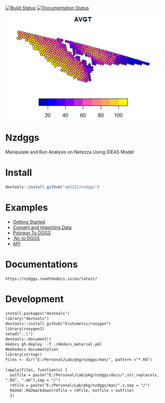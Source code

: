 [![Build Status](https://travis-ci.com/am2222/nzdggs.svg?branch=master)](https://travis-ci.com/am2222/nzdggs) [![Documentation Status](https://readthedocs.org/projects/nzdggs/badge/?version=latest)](https://am2222.github.io/nzdggs/)

![Output Plot](docs/Examples/Rplot1.png)

# Nzdggs
Manipulate and Run Analysis on Netezza Using IDEAS Model


# Install

```r
devtools::install_github("am2222/nzdggs")

```

# Examples
 
- [Getting Started](https://am2222.github.io/nzdggs/Examples/GettingStarted/)
- [Convert and Importing Data](https://am2222.github.io/nzdggs/Examples/ImportData/convert_csv_to_dggs/)
- [Polygon To DGGS](https://am2222.github.io/nzdggs/Examples/ImportData/convert_polygon_to_dggs/)
- [.Nc to DGGS](https://am2222.github.io/nzdggs/Examples/ImportData/import_nc_file/)
- [API](https://am2222.github.io/nzdggs/)


# Documentations

```
https://nzdggs.readthedocs.io/en/latest/
```


# Development
```
install.packages("devtools")
library("devtools")
devtools::install_github("klutometis/roxygen")
library(roxygen2)
setwd("..\")
devtools::document()
mkdocs gh-deploy  -f ./mkdocs_material.yml
#makedocs documentation
library(stringr)
files <- dir("E:/Personal/Lab/pkg/nzdggs/man/", pattern ="*.Rd")

lapply(files, function(x) {
  outfile = paste("E:/Personal/Lab/pkg/nzdggs/docs/",str_replace(x, ".Rd", ".md"),sep = "/")
  rdfile = paste("E:/Personal/Lab/pkg/nzdggs/man/",x,sep = "/")
  Rd2md::Rd2markdown(rdfile = rdfile, outfile = outfile)
  })


```
